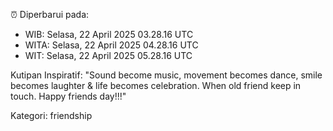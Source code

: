⏰ Diperbarui pada:
- WIB: Selasa, 22 April 2025 03.28.16 UTC
- WITA: Selasa, 22 April 2025 04.28.16 UTC
- WIT: Selasa, 22 April 2025 05.28.16 UTC

Kutipan Inspiratif:
"Sound become music, movement becomes dance, smile becomes laughter & life becomes celebration. When old friend keep in touch. Happy friends day!!!"


Kategori: friendship

